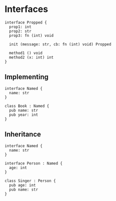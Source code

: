 # Interfaces
```the
interface Propped {
  prop1: int
  prop2: str
  prop3: fn (int) void

  init (message: str, cb: fn (int) void) Propped

  method1 () void
  method2 (x: int) int
}
```

## Implementing
```the
interface Named {
  name: str
}

class Book : Named {
  pub name: str
  pub year: int
}
```

## Inheritance
```the
interface Named {
  name: str
}

interface Person : Named {
  age: int
}

class Singer : Person {
  pub age: int
  pub name: str
}
```
